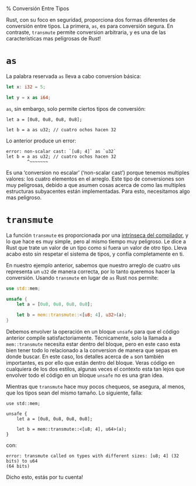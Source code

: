 % Conversión Entre Tipos

Rust, con su foco en seguridad, proporciona dos formas diferentes de conversión entre tipos. La primera, `as`, es para conversión segura. En contraste, `transmute` permite conversion arbitraria, y es una de las características mas peligrosas de Rust!

# `as`

La palabra reservada `as` lleva a cabo conversion básica:

```rust
let x: i32 = 5;

let y = x as i64;
```

`as`, sin embargo, solo permite ciertos tipos de conversión:

```rust,ignore
let a = [0u8, 0u8, 0u8, 0u8];

let b = a as u32; // cuatro ochos hacen 32
```

Lo anterior produce un error:

```text
error: non-scalar cast: `[u8; 4]` as `u32`
let b = a as u32; // cuatro ochos hacen 32
        ^~~~~~~~
```

Es una ‘conversion no escalar’ (‘non-scalar cast’) porque tenemos multiples valores: los cuatro elementos en el arreglo. Este tipo de conversiones son muy peligrosas, debido a que asumen cosas acerca de como las multiples estructuras subyacentes están implementadas. Para esto, necesitamos algo mas peligroso.

# `transmute`

La función `transmute` es proporcionada por una [intrínseca del compilador][intrinsics], y lo que hace es muy simple, pero al mismo tiempo muy peligroso. Le dice a Rust que trate un valor de un tipo como si fuera un valor de otro tipo. Lleva acabo esto sin respetar el sistema de tipos, y confía completamente en ti.

[intrinsics]: intrinsics.html

En nuestro ejemplo anterior, sabemos que nuestro arreglo de cuatro `u8`s representa un `u32` de manera correcta, por lo tanto queremos hacer la conversión. Usando `transmute` en lugar de `as` Rust nos permite:

```rust
use std::mem;

unsafe {
    let a = [0u8, 0u8, 0u8, 0u8];

    let b = mem::transmute::<[u8; 4], u32>(a);
}
```

Debemos envolver la operación en un bloque `unsafe` para que el código anterior compile satisfactoriamente. Técnicamente, solo la llamada a `mem::transmute` necesita estar dentro del bloque, pero en este caso esta bien tener todo lo relacionado a la conversion de manera que sepas en donde buscar. En este caso, los detalles acerca de `a` son también importantes, es por ello que están dentro del bloque. Veras código en cualquiera de los dos estilos, algunas veces el contexto esta tan lejos que envolver todo el código en un bloque `unsafe` no es una gran idea.

Mientras que `transmute` hace muy pocos chequeos, se asegura, al menos,  que los tipos sean del mismo tamaño. Lo siguiente, falla:

```rust,ignore
use std::mem;

unsafe {
    let a = [0u8, 0u8, 0u8, 0u8];

    let b = mem::transmute::<[u8; 4], u64>(a);
}
```

con:

```text
error: transmute called on types with different sizes: [u8; 4] (32 bits) to u64
(64 bits)
```

Dicho esto, estás por tu cuenta!
